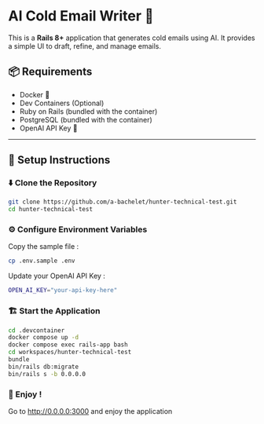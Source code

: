 # AI Cold Email Writer 📧

This is a **Rails 8+** application that generates cold emails using AI.
It provides a simple UI to draft, refine, and manage emails.

## 📦 Requirements
- Docker 🐳
- Dev Containers (Optional)
- Ruby on Rails (bundled with the container)
- PostgreSQL (bundled with the container)
- OpenAI API Key 🔑

---

## 🔧 Setup Instructions

### **⬇️ Clone the Repository**
```sh
git clone https://github.com/a-bachelet/hunter-technical-test.git
cd hunter-technical-test
```

### **⚙️ Configure Environment Variables**
Copy the sample file :
```sh
cp .env.sample .env
```

Update your OpenAI API Key :
```sh
OPEN_AI_KEY="your-api-key-here"
```

### **🏗️ Start the Application**
```sh
cd .devcontainer
docker compose up -d
docker compose exec rails-app bash
cd workspaces/hunter-technical-test
bundle
bin/rails db:migrate
bin/rails s -b 0.0.0.0
```

### **🎉 Enjoy !**
Go to http://0.0.0.0:3000 and enjoy the application
